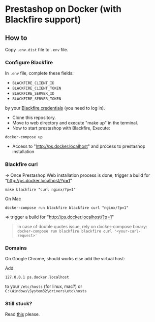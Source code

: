 # Prestashop on Docker (with Blackfire support)

## How to

Copy `.env.dist` file to `.env` file.

### Configure Blackfire

In `.env` file, complete these fields:

* `BLACKFIRE_CLIENT_ID`
* `BLACKFIRE_CLIENT_TOKEN`
* `BLACKFIRE_SERVER_ID`
* `BLACKFIRE_SERVER_TOKEN`

by your [Blackfire credentials](https://blackfire.io/my/settings/credentials) (you need to log in).


* Clone this repository.
* Move to web directory and execute "make up" in the terminal.
* Now to start prestashop with Blackfire, Execute:
```
docker-compose up
```
* Access to "http://ps.docker.localhost" and process to prestashop installation

### Blackfire curl

=> Once Prestashop Web installation process is done, trigger a build for "http://ps.docker.localhost/?p=1"

```
make blackfire "curl nginx/?p=1"
```

On Mac

```
docker-compose run blackfire blackfire curl "nginx/?p=1"
```

=> trigger a build for "http://ps.docker.localhost/?p=1"

> In case of double quotes issue, rely on docker-compose binary: ``docker-compose run blackfire blackfire curl '<your-curl-request>'``

### Domains

On Google Chrome, should works else add the virtual host:

Add 
```
127.0.0.1 ps.docker.localhost
```

to your `/etc/hosts` (for linux, mac?) or `C:\Windows\System32\drivers\etc\hosts`

### Still stuck?

Read [this](https://wodby.com/docs/stacks/wordpress/local/#usage) please.
